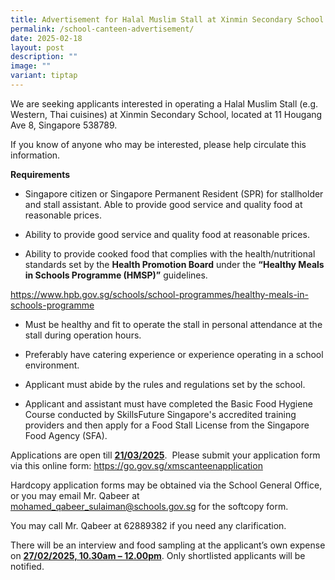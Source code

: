 ```yaml
---
title: Advertisement for Halal Muslim Stall at Xinmin Secondary School
permalink: /school-canteen-advertisement/
date: 2025-02-18
layout: post
description: ""
image: ""
variant: tiptap
---
```

<p>We are seeking applicants interested in operating a Halal Muslim Stall
(e.g. Western, Thai cuisines) at Xinmin Secondary School, located at 11
Hougang Ave 8, Singapore 538789.</p>
<p>If you know of anyone who may be interested, please help circulate this
information.</p>
<p><strong>Requirements</strong>
</p>
<ul data-tight="true" class="tight">
<li>
<p>Singapore citizen or Singapore Permanent Resident (SPR) for stallholder
and stall assistant. Able to provide good service and quality food at reasonable
prices.</p>
</li>
<li>
<p>Ability to provide good service and quality food at reasonable prices.</p>
</li>
<li>
<p>Ability to provide cooked food that complies with the health/nutritional
standards set by the&nbsp;<strong>Health Promotion Board</strong>&nbsp;under
the&nbsp;<strong>“Healthy Meals in Schools Programme (HMSP)”</strong>&nbsp;guidelines.</p>
</li>
</ul>
<p><a href="https://www.hpb.gov.sg/schools/school-programmes/healthy-meals-in-schools-programme" rel="noopener noreferrer nofollow" target="_blank">https://www.hpb.gov.sg/schools/school-programmes/healthy-meals-in-schools-programme</a>
</p>
<ul data-tight="true" class="tight">
<li>
<p>Must be healthy and fit to operate the stall in personal attendance at
the stall during operation hours.</p>
</li>
<li>
<p>Preferably have catering experience or experience operating in a school
environment.</p>
</li>
<li>
<p>Applicant must abide by the rules and regulations set by the school.</p>
</li>
<li>
<p>Applicant and assistant must have completed the Basic Food Hygiene Course
conducted by SkillsFuture Singapore's accredited training providers and
then apply for a Food Stall License from the Singapore Food Agency (SFA).</p>
</li>
</ul>
<p>Applications are open till <strong><u>21/03/2025</u></strong>.&nbsp; Please
submit your application form via this online form: <a href="https://go.gov.sg/xmscanteenapplication" rel="noopener noreferrer nofollow" target="_blank">https://go.gov.sg/xmscanteenapplication</a>
</p>
<p>Hardcopy application forms may be obtained via the School General Office,
or you may email Mr. Qabeer at <a href="mohamed_qabeer_sulaiman@schools.gov.sg" rel="noopener noreferrer nofollow" target="_blank">mohamed_qabeer_sulaiman@schools.gov.sg</a> for
the softcopy form.</p>
<p>You may call Mr. Qabeer at 62889382 if you need any clarification.</p>
<p>There will be an interview and food sampling at the applicant’s own expense
on <strong><u>27/02/2025, 10.30am – 12.00pm</u></strong>. Only shortlisted
applicants will be notified.</p>